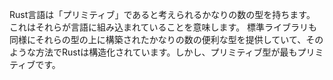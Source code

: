 Rust言語は「プリミティブ」であると考えられるかなりの数の型を持ちます。 これはそれらが言語に組み込まれていることを意味します。 標準ライブラリも同様にそれらの型の上に構築されたかなりの数の便利な型を提供していて、そのような方法でRustは構造化されています。しかし、プリミティブ型が最もプリミティブです。
